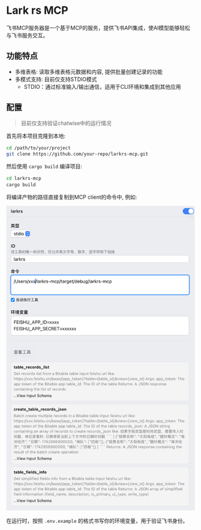 # Lark rs MCP

飞书MCP服务器是一个基于MCP的服务，提供飞书API集成，使AI模型能够轻松与飞书服务交互。

## 功能特点

- 多维表格: 读取多维表格元数据和内容, 提供批量创建记录的功能
- 多模式支持: 目前仅支持STDIO模式
    - STDIO：通过标准输入/输出通信，适用于CLI环境和集成到其他应用

## 配置

> 目前仅支持验证chatwise中的运行情况

首先将本项目克隆到本地:

```bash
cd /path/to/your/project
git clone https://github.com/your-repo/larkrs-mcp.git
```

然后使用 `cargo build` 编译项目:

```bash
cd larkrs-mcp
cargo build
```

将编译产物的路径直接复制到MCP client的命令中, 例如:

![chatwise](./docs/chatwise.png)

在运行时，按照 `.env.example` 的格式书写你的环境变量，用于验证飞书身份。
